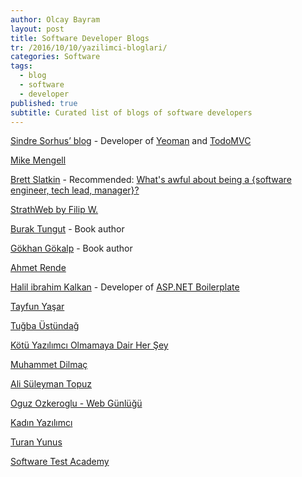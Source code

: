 ```yaml
---
author: Olcay Bayram
layout: post
title: Software Developer Blogs
tr: /2016/10/10/yazilimci-bloglari/
categories: Software
tags: 
  - blog
  - software
  - developer
published: true
subtitle: Curated list of blogs of software developers
---
```


[Sindre Sorhus’ blog](https://blog.sindresorhus.com/) - Developer of [Yeoman](http://yeoman.io/) and [TodoMVC](http://todomvc.com/)

[Mike Mengell](http://mikemengell.com/)

[Brett Slatkin](http://www.onebigfluke.com/) - Recommended: [What's awful about being a {software engineer, tech lead, manager}?](http://www.onebigfluke.com/2016/04/whats-awful-building-software.html)

[StrathWeb by Filip W.](http://www.strathweb.com/)

[Burak Tungut](http://www.buraktungut.com/) -  Book author

[Gökhan Gökalp](http://www.gokhan-gokalp.com/) - Book author

[Ahmet Rende](https://ahmetrende.com/)

[Halil ibrahim Kalkan](http://halilibrahimkalkan.com/) - Developer of [ASP.NET Boilerplate](http://aspnetboilerplate.com/)

[Tayfun Yaşar](http://www.tayfunyasar.com/)

[Tuğba Üstündağ](http://tugbaustundag.com/)

<!--more-->

[Kötü Yazılımcı Olmamaya Dair Her Şey](http://www.ahmeta.org/)

[Muhammet Dilmaç](https://muhammetdilmac.com.tr/)

[Ali Süleyman Topuz](http://blog.alisuleymantopuz.com/)

[Oguz Ozkeroglu - Web Günlüğü](http://www.oguzozkeroglu.com/)

[Kadın Yazılımcı](http://www.kadinyazilimci.com/)

[Turan Yunus](http://www.turanyunus.com/)

[Software Test Academy](http://www.swtestacademy.com/)